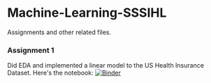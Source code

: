 # Machine-Learning-SSSIHL
Assignments and other related files.


### Assignment 1
Did EDA and implemented a linear model to the US Health Insurance Dataset. Here's the notebook:  [![Binder](https://mybinder.org/badge_logo.svg)](https://mybinder.org/v2/gh/Siddhu-26/MDSC201-Machine-Learning-SSSIHL/blob/master/Assignment%201%20(Health%20Insurance%20Dataset).ipynb/main)

